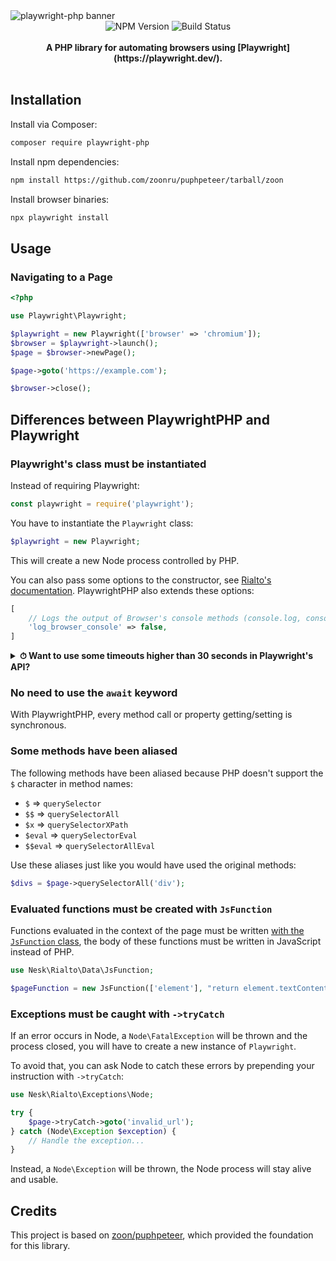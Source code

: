 <img alt="playwright-php banner" src="https://github.com/victor-teles/playwright-php/raw/main/.github/banner.webp"/>

<div align="center">
    <img src="https://badgen.net/npm/v/playwright-php?" alt="NPM Version" />
    <img src="https://github.com/victor-teles/playwright-php/actions/workflows/ci.yaml/badge.svg" alt="Build Status" />
</a>
</div>
<br />

<div align="center"><strong>A PHP library for automating browsers using [Playwright](https://playwright.dev/).</strong></div>

<br />


## Installation

Install via Composer:

```bash
composer require playwright-php
```

Install npm dependencies:

```bash
npm install https://github.com/zoonru/puphpeteer/tarball/zoon
```

Install browser binaries:

```bash
npx playwright install
```

## Usage

### Navigating to a Page

```php
<?php

use Playwright\Playwright;

$playwright = new Playwright(['browser' => 'chromium']);
$browser = $playwright->launch();
$page = $browser->newPage();

$page->goto('https://example.com');

$browser->close();
```

## Differences between PlaywrightPHP and Playwright

### Playwright's class must be instantiated

Instead of requiring Playwright:

```js
const playwright = require('playwright');
```

You have to instantiate the `Playwright` class:

```php
$playwright = new Playwright;
```

This will create a new Node process controlled by PHP.

You can also pass some options to the constructor, see [Rialto's documentation](https://github.com/nesk/rialto/blob/master/docs/api.md#options). PlaywrightPHP also extends these options:

```php
[
    // Logs the output of Browser's console methods (console.log, console.debug, etc...) to the PHP logger
    'log_browser_console' => false,
]
```

<details>
<summary><strong>⏱ Want to use some timeouts higher than 30 seconds in Playwright's API?</strong></summary> <br>

If you use some timeouts higher than 30 seconds, you will have to set a higher value for the `read_timeout` option (default: `35`):

```php
$playwright = new Playwright([
    'browser' => 'chromium',
    'read_timeout' => 65, // In seconds
]);

$playwright->launch()->newPage()->goto($url, [
    'timeout' => 60000, // In milliseconds
]);
```
</details>

### No need to use the `await` keyword

With PlaywrightPHP, every method call or property getting/setting is synchronous.

### Some methods have been aliased

The following methods have been aliased because PHP doesn't support the `$` character in method names:

- `$` => `querySelector`
- `$$` => `querySelectorAll`
- `$x` => `querySelectorXPath`
- `$eval` => `querySelectorEval`
- `$$eval` => `querySelectorAllEval`

Use these aliases just like you would have used the original methods:

```php
$divs = $page->querySelectorAll('div');
```

### Evaluated functions must be created with `JsFunction`

Functions evaluated in the context of the page must be written [with the `JsFunction` class](https://github.com/nesk/rialto/blob/master/docs/api.md#javascript-functions), the body of these functions must be written in JavaScript instead of PHP.

```php
use Nesk\Rialto\Data\JsFunction;

$pageFunction = new JsFunction(['element'], "return element.textContent");
```

### Exceptions must be caught with `->tryCatch`

If an error occurs in Node, a `Node\FatalException` will be thrown and the process closed, you will have to create a new instance of `Playwright`.

To avoid that, you can ask Node to catch these errors by prepending your instruction with `->tryCatch`:

```php
use Nesk\Rialto\Exceptions\Node;

try {
    $page->tryCatch->goto('invalid_url');
} catch (Node\Exception $exception) {
    // Handle the exception...
}
```

Instead, a `Node\Exception` will be thrown, the Node process will stay alive and usable.


## Credits

This project is based on [zoon/puphpeteer](https://github.com/zoonru/puphpeteer), which provided the foundation for this library.
